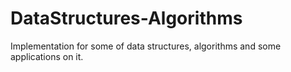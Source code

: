 # DataStructures-Algorithms
Implementation for some of data structures, algorithms and some applications on it.
